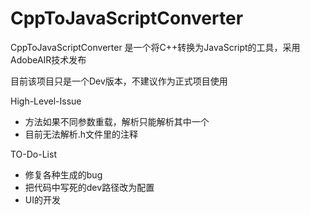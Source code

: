 CppToJavaScriptConverter
========================

CppToJavaScriptConverter 是一个将C++转换为JavaScript的工具，采用AdobeAIR技术发布

目前该项目只是一个Dev版本，不建议作为正式项目使用


High-Level-Issue
* 方法如果不同参数重载，解析只能解析其中一个
* 目前无法解析.h文件里的注释

 TO-Do-List
* 修复各种生成的bug
* 把代码中写死的dev路径改为配置
* UI的开发
